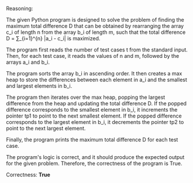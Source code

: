 Reasoning:

The given Python program is designed to solve the problem of finding the maximum total difference D that can be obtained by rearranging the array c_i of length n from the array b_i of length m, such that the total difference D = ∑_{i=1}^{n} |a_i - c_i| is maximized.

The program first reads the number of test cases t from the standard input. Then, for each test case, it reads the values of n and m, followed by the arrays a_i and b_i.

The program sorts the array b_i in ascending order. It then creates a max heap to store the differences between each element in a_i and the smallest and largest elements in b_i.

The program then iterates over the max heap, popping the largest difference from the heap and updating the total difference D. If the popped difference corresponds to the smallest element in b_i, it increments the pointer tp1 to point to the next smallest element. If the popped difference corresponds to the largest element in b_i, it decrements the pointer tp2 to point to the next largest element.

Finally, the program prints the maximum total difference D for each test case.

The program's logic is correct, and it should produce the expected output for the given problem. Therefore, the correctness of the program is True.

Correctness: **True**